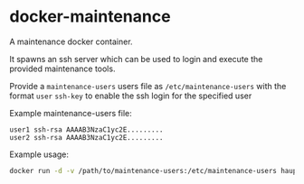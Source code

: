 # docker-maintenance

A maintenance docker container.

It spawns an ssh server which can be used to login and execute the
provided maintenance tools.

Provide a `maintenance-users` users file as `/etc/maintenance-users` with the format
`user` `ssh-key` to enable the ssh login for the specified user

Example maintenance-users file:

```
user1 ssh-rsa AAAAB3NzaC1yc2E.........
user2 ssh-rsa AAAAB3NzaC1yc2E.........
```

Example usage:

```bash
docker run -d -v /path/to/maintenance-users:/etc/maintenance-users hauptmedia/maintenance
```
